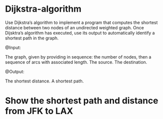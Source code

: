 # Dijkstra-algorithm

Use Dijkstra’s algorithm to implement a program that computes the shortest distance between two nodes of an undirected weighted graph. Once Dijsktra’s algorithm has executed, use its output to automatically identify a shortest path in the graph.

@Input:

The graph, given by providing in sequence: the number of nodes, then a sequence of arcs with associated length.
The source.
The destination.



@Output:

The shortest distance.
A shortest path.

#  Show the shortest path and distance from JFK to LAX

